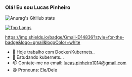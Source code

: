 ### Olá! Eu sou Lucas Pinheiro

  ![Anurag's GitHub stats](https://github-readme-stats.vercel.app/api?username=Lpinheirocl&show_icons=true&theme=tokyonight)
  
  [![Top Langs](https://github-readme-stats.vercel.app/api/top-langs/?username=Lpinheirocl&theme=tokyonight)](https://github.com/anuraghazra/github-readme-stats)
  
  https://img.shields.io/badge/Gmail-D14836?style=for-the-badge&logo=gmail&logoColor=white


- 🔭 Hoje trabalho com Docker/Kubernets..
- 🌱 Estudando kubernets...
- 📫 Contate-me no email: lucas.pinheiro1014@gmail.com
- 😄 Pronouns: Ele/Dele
